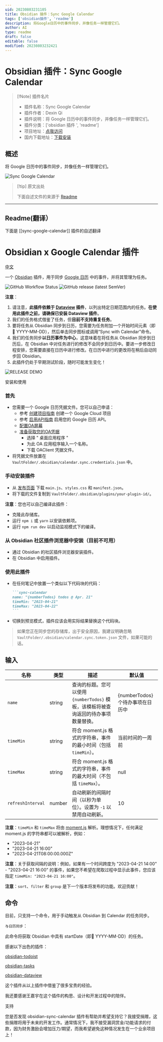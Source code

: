 ```yaml
---
uid: 20230803231105
title: Obsidian 插件：Sync Google Calendar
tags: ['obsidian插件', 'readme']
description: 将Google日历中的事件同步，并像任务一样管理它们。
author: AI
type: readme
draft: false
editable: false
modified: 20230803232421
---
```


# Obsidian 插件：Sync Google Calendar

> [!Note] 插件名片
> - 插件名称：Sync Google Calendar
> - 插件作者：Dexin Qi
> - 插件说明：将 Google 日历中的事件同步，并像任务一样管理它们。
> - 插件分类：['obsidian 插件 ', 'readme']
> - 项目地址：[点我访问](https://github.com/dexin-qi/obsidian-sync-calendar)
> - 国内下载地址：[下载安装](https://pkmer.cn/products/plugin/pluginMarket/?sync-google-calendar)

## 概述

将 Google 日历中的事件同步，并像任务一样管理它们。

![Sync Google Calendar](https://cdn.pkmer.cn/covers/sync-google-calendar_new.gif!pkmer)

> [!tip] 原文出处
>
>下面自述文件的来源于 [Readme](https://ghproxy.net/https://raw.githubusercontent.com/dexin-qi/obsidian-sync-calendar/main/README.md)
>

---

## Readme(翻译）

下面是 [[sync-google-calendar]] 插件的自述翻译

# Obsidian x Google Calendar 插件

[中文](./docs/README.zh-Ch.md)

一个 [Obsidian](https://obsidian.md/) 插件，用于同步 [Google 日历](https://calendar.google.com/) 中的事件，并将其管理为任务。

![GitHub Workflow Status](https://img.shields.io/github/actions/workflow/status/dustinksi/obsidian-sync-calendar/release.yml?style=shield) ![GitHub release (latest SemVer)](https://img.shields.io/github/v/release/dustinksi/obsidian-sync-calendar?display_name=tag)

**注意**：

1. 请注意，**此插件依赖于 [Dataview](https://github.com/blacksmithgu/obsidian-dataview) 插件**，以列出特定日期范围内的任务。**在使用此插件之前，请确保已安装 Dataview 插件**。
2. 我们的任务格式借鉴了任务，但**目前不支持重复任务**。
3. 要将任务从 Obsidian 同步到日历，您需要为任务附加一个开始时间元素（即 🛫 YYYY-MM-DD），然后单击同步图标或调用“Sync with Calendar”命令。
4. 我们的任务同步**以日历事件为中心**，这意味着在将任务从 Obsidian 同步到日历后，在 Obsidian 中对任务进行的修改不会同步到日历中。要进一步修改日程安排，您需要直接在日历中进行修改。在日历中进行的更改将在稍后自动同步回 Obsidian。
5. 此插件仍处于早期测试阶段，随时可能发生变化！

![RELEASE DEMO](./docs/README_DEMO.gif)

安装和使用

### 首先

- 您需要一个 Google 日历凭据文件。您可以自己申请：
    - 参考 [创建项目指南](https://developers.google.com/workspace/guides/create-project) 创建一个 Google Cloud 项目
    - 参考 [启用API指南](https://developers.google.com/workspace/guides/enable-apis) 启用您的 Google 日历 API。
    - [配置OA屏幕](https://console.cloud.google.com/apis/credentials/consent?)
    - [准备获取您的OA凭据](https://console.cloud.google.com/apis/credentials/oauthclient)
      - 选择 " 桌面应用程序 "
      - 为此 OA 应用程序输入一个名称。
      - 下载 OAClient 凭据文件。
- 将凭据文件放置在 `VaultFolder/.obsidian/calendar.sync.credentials.json` 中。

### 手动安装插件

- 从 [发布页面](https://github.com/dustinksi/obsidian-sync-calendar/releases) 下载 `main.js`、`styles.css` 和 `manifest.json`。
- 将下载的文件复制到 `VaultFolder/.obsidian/plugins/your-plugin-id/`。

**注意**：您也可以自己编译此插件：

- 克隆此存储库。
- 运行 `npm i` 或 `yarn` 以安装依赖项。
- 运行 `npm run dev` 以启动监视模式下的编译。

### 从 Obsidian 社区插件浏览器中安装（目前不可用）

- 通过 Obsidian 的社区插件浏览器安装插件。
- 在 Obsidian 中启用插件。

### 使用此插件

- 在任何笔记中放置一个类似以下代码块的代码：

   ````markdown
   ```sync-calendar
   name: "{numberTodos} todos @ Apr. 21"
   timeMin: "2023-04-21"
   timeMax: "2023-04-22"
   ```
   ````

- 切换到预览模式，插件应该会用实际结果替换这个代码块。

> 如果您正在同步您的存储库，出于安全原因，我建议明确忽略 `VaultFolder/.obsidian/calendar.sync.token.json` 文件，如果可能的话。

## 输入

| 名称 | 类型 | 描述 | 默认值 |
| ------------- | ---- | -------- | ------- |
| `name`        | string        | 查询的标题。您可以使用 `{numberTodos}` 模板，该模板将被查询返回的待办事项数量替换。        | {numberTodos}个待办事项在日历中         |
| `timeMin`      |      string   | 符合 moment.js 格式的字符串，事件的最小时间（包括 `timeMin`）。     |      当前时间的一周前   |
| `timeMax` |      string    |  符合 moment.js 格式的字符串，事件的最大时间（不包括 `timeMax`）。   | null    |
| `refreshInterval` | number | 自动刷新的间隔时间（以秒为单位）。设置为 `-1` 以禁用自动刷新。  | 10 |

**注意**：`timeMin` 和 `timeMax` 将由 [moment.js](https://momentjs.com/docs/#/parsing/) 解析。理想情况下，任何满足 moment.js 的字符串都可以被解析，例如：

- "2023-04-21"
- "2023-04-21 16:00"
- "2023-04-21T08:00:00.000Z"

**注意**：关于获取间隔的说明：例如，如果有一个时间跨度为 "2023-04-21 14:00" - "2023-04-21 16:00" 的事件，如果您不希望在爬取过程中显示此事件，您应该指定 `timeMin: "2023-04-21 16:00"`。

**注意**：`sort`、`filter` 和 `group` 是下一个版本将发布的功能。欢迎贡献！

## 命令

目前，只支持一个命令，用于手动触发从 Obsidian 到 Calendar 的任务同步。

`与日历同步`：

此命令将获取 Obsidian 中具有 startDate（即🛫 YYYY-MM-DD）的任务。

感谢以下出色的插件：

[obsidian-todoist](https://github.com/jamiebrynes7/obsidian-todoist-plugin)

[obsidian-tasks](https://github.com/obsidian-tasks-group/obsidian-tasks)

[obsidian-dataview](https://github.com/blacksmithgu/obsidian-dataview)

这个插件从以上插件中借鉴了很多宝贵的经验。

我还要感谢王嘉宇在这个插件的构思、设计和开发过程中的陪伴。

支持

您是否发现 obsidian-sync-calendar 插件有帮助并希望支持它？我接受捐赠，这些捐赠将用于未来的开发工作。通常情况下，我不接受漏洞赏金/功能请求的付款，因为财务激励会增加压力/期望，而我希望避免这种情况发生在一个业余项目上！
